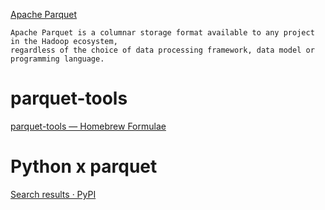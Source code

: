 [Apache Parquet](http://parquet.apache.org/)

```
Apache Parquet is a columnar storage format available to any project in the Hadoop ecosystem,
regardless of the choice of data processing framework, data model or programming language.
```



# parquet-tools

[parquet-tools — Homebrew Formulae](https://formulae.brew.sh/formula/parquet-tools)


# Python x parquet

[Search results · PyPI](https://pypi.org/search/?q=parquet)



